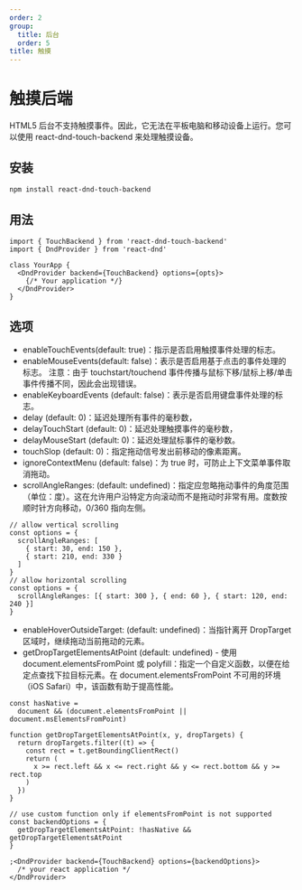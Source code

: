 ```yaml
---
order: 2
group:
  title: 后台
  order: 5
title: 触摸
---
```


# 触摸后端

HTML5 后台不支持触摸事件。因此，它无法在平板电脑和移动设备上运行。您可以使用 react-dnd-touch-backend 来处理触摸设备。

## 安装

```sh
npm install react-dnd-touch-backend
```

## 用法

```tsx | pure
import { TouchBackend } from 'react-dnd-touch-backend'
import { DndProvider } from 'react-dnd'

class YourApp {
  <DndProvider backend={TouchBackend} options={opts}>
    {/* Your application */}
  </DndProvider>
}
```

## 选项

* enableTouchEvents(default: true)：指示是否启用触摸事件处理的标志。
* enableMouseEvents(default: false)：表示是否启用基于点击的事件处理的标志。
注意：由于 touchstart/touchend 事件传播与鼠标下移/鼠标上移/单击事件传播不同，因此会出现错误。
* enableKeyboardEvents (default: false)：表示是否启用键盘事件处理的标志。
* delay (default: 0)：延迟处理所有事件的毫秒数，
* delayTouchStart (default: 0)：延迟处理触摸事件的毫秒数，
* delayMouseStart (default: 0)：延迟处理鼠标事件的毫秒数。
* touchSlop (default: 0)：指定拖动信号发出前移动的像素距离。
* ignoreContextMenu (default: false)：为 true 时，可防止上下文菜单事件取消拖动。
* scrollAngleRanges: (default: undefined)：指定应忽略拖动事件的角度范围（单位：度）。这在允许用户沿特定方向滚动而不是拖动时非常有用。度数按顺时针方向移动，0/360 指向左侧。

```tsx | pure
// allow vertical scrolling
const options = {
  scrollAngleRanges: [
    { start: 30, end: 150 },
    { start: 210, end: 330 }
  ]
}
// allow horizontal scrolling
const options = {
  scrollAngleRanges: [{ start: 300 }, { end: 60 }, { start: 120, end: 240 }]
}
```

* enableHoverOutsideTarget: (default: undefined)：当指针离开 DropTarget 区域时，继续拖动当前拖动的元素。
* getDropTargetElementsAtPoint (default: undefined) - 使用 document.elementsFromPoint 或 polyfill：指定一个自定义函数，以便在给定点查找下拉目标元素。在 document.elementsFromPoint 不可用的环境（iOS Safari）中，该函数有助于提高性能。

```tsx | pure
const hasNative =
  document && (document.elementsFromPoint || document.msElementsFromPoint)

function getDropTargetElementsAtPoint(x, y, dropTargets) {
  return dropTargets.filter((t) => {
    const rect = t.getBoundingClientRect()
    return (
      x >= rect.left && x <= rect.right && y <= rect.bottom && y >= rect.top
    )
  })
}

// use custom function only if elementsFromPoint is not supported
const backendOptions = {
  getDropTargetElementsAtPoint: !hasNative && getDropTargetElementsAtPoint
}

;<DndProvider backend={TouchBackend} options={backendOptions}>
  /* your react application */
</DndProvider>
```
